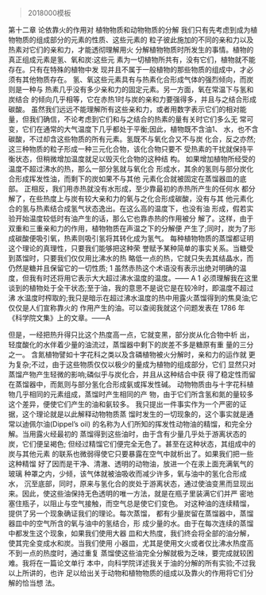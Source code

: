 # 
> 2018000模板

第十二章 论依靠火的作用对 植物物质和动物物质的分解
   我们只有先考虑到成为植物物质的组成部分的元素的性质、这些元素的
 粒子彼此施加的不同的亲和力以及热素对它们的亲和力，才能透彻理解用火
 分解植物物质时所发生的事情。植物的真正组成元素是氢、氧和炭:这些元
 素为一切植物所共有，没有它们，植物就不能存在。只有在特殊的植物中发
 现并且不属于一般植物的那些物质的组成中，才必须有其他物质存在。
氢、氧这些元素具有与热素化合形成气体的强烈倾向，而炭则是一种与 热素几乎没有多少亲和力的固定元素。另一方面，氧在常温下与氢和炭结合 的倾向几乎相等，它在赤热1时与炭的亲和力要强得多，并且与之结合形成 碳酸。
虽然我们远远不能理解所有这些亲和力，或者用数字表示它们的相对能 量，但我们确信，不论考虑到它们和与之结合的热素的量有关时它们多么无 常可变，它们在通常的大气温度下几乎都处于平衡;因此，植物既不含油1、 水，也不含碳酸，不过却含这些物质的所有元素。氢既不与氧化合又不与炭 化合，反之亦然;这三种物质的粒子形成一种三元化合物，该化合物只要不 受热素的干扰就保持平衡状态，但稍微增加温度就足以毁灭化合物的这种结 构。
   如果增加植物所经受的温度不超过沸水的热，那么一部分氢就与氧化合
 形成水，其余的氢则与部分炭化合形成挥发性油，而剩下的炭如果不与其他
 元素化合就被固定在蒸馏器皿的底部。
正相反，我们用赤热就没有水形成，至少靠最初的赤热所产生的任何水 都分解了，在些热度上与炭有较大亲和力的氧与之化合形成碳酸，没有与其 他元素化合的氢与热素结合成氢气状态逸出。在这么高的温度下，也没有油 形成，假若实验开始温度较低时有油产生的话，那么它也靠赤热的作用被分 解了。这样，由于双重和三重亲和力的作用，植物物质在声温之下的分解便 产生了;同时，炭为了形成碳酸便吸引氧，热素则吸引氢将其转化成为氢气。
每种植物物质的蒸馏都证明这个理论的真理性，只要我们能够把这种荣 誉赋予某种简单的事实关系。当糖受到蒸馏时，只要我们仅仅用比沸水的热 略低一点的热，它就只失去其结晶水，而仍然是糖并且保留它的一切性质;
1 虽然赤热这个术语没有表示出绝对明确的温度，但我有时还将用它表示大大超过沸水温度的温度。——
A
1 必须理解我在这里谈到的植物处于全干状态;至于油，我的意思不是说它是在较冷时，即温度不超过沸 水温度时榨取的;我只是暗示在超过沸水温度的热中用露火蒸馏得到的焦臭油;它仅仅是人们宣称靠火的 作用产生的油。可以查阅我就这个问题发表在 1786 年《科学院文集》上的文章。——A
 
但是，一经把热升得只比这个热度高一点，它就变黑，部分炭从化合物中析
出，轻度酸化的水伴着少量的油流过，蒸馏器中剩下的炭差不多是糖原有重
量的三分之一。
  含氮植物譬如十字花科之类以及含磷植物被火分解时，亲和力的运作就
更为复杂;不过，由于这些物质仅仅以极少的量成为植物的组成部分，它们
显然只对蒸馏产物产生轻微的影响;磷似乎与炭化合，并且从这种结合中获
得了稳定性而留在蒸馏器中，而氮则与部分氢化合形成氨或挥发性碱。
动物物质由与十字花科植物几乎相同的元素组成，蒸馏时产生相同的产 物，由于它们所含氢和氮的量较多这个差异，便使它们产生的油和氨较多。 我只提出一件事实作为一个严密的证据，这个理论就是以此解释动物物质蒸 馏时发生的一切现象的，这个事实就是通常以迪佩尔油(Dippel’s oil) 的名称为人们所知的挥发性动物油的精馏，和完全分解。当用露火经最初的 蒸馏得到这些油时，由于含有少量几乎处于游离状态的炭，它们便呈褐色; 但经过精馏它们便完全无色了。甚至在这种状态，其组成中的炭与其他元素 的联系也微弱得使它只要暴露在空气中就析出了。如果我们把一些这种精馏 好了因而是干净、清澈、透明的动物油，放进一个在汞上面充满氧气的玻璃 种罩之内，少倾，该气体就被油吸收而减少许多，氧与油中的氢化合形成水， 沉至底部，同时，原来与氢化合的炭处于游离状态，通过使油变黑而显现出 来。因此，使这些油保持无色透明的唯一方法，就是在瓶子里装满它们并严 密地塞住瓶子，以阻止与空气接触，而空气总是使它们变色。
对这种油的连续精馏，提供了另一个现象确证我们的理论。每次蒸馏， 都有少量炭留在蒸馏器中，蒸馏器皿中的空气所含的氧与油中的氢结合，形 成少量的水。由于在每次连续的蒸馏中都发生这个现象，如果我们使用大器 皿和大热度，我们终会将全部的油分解，使其完全变成水和炭。当我们使用 小器皿，尤其是使用文火或者仅比沸水热度高不到一点的热度时，通过重复 蒸馏使这些油完全分解就极为乏味，要完成就较困难。我将在一篇论文单行 本中，向科学院详述我关于油的分解的所有实验;不过我以上所讲的，也许 足以给出关于动物和植物物质的组成以及靠火的作用将它们分解的恰当想 法。
